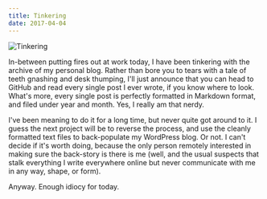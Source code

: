 ```yaml
---
title: Tinkering
date: 2017-04-04
---
```


![Tinkering](https://source.unsplash.com/FHnnjk1Yj7Y/1600x900)

In-between putting fires out at work today, I have been tinkering with the archive of my personal blog. Rather than bore you to tears with a tale of teeth gnashing and desk thumping, I'll just announce that you can head to GitHub and read every single post I ever wrote, if you know where to look. What's more, every single post is perfectly formatted in Markdown format, and filed under year and month. Yes, I really am that nerdy.

I've been meaning to do it for a long time, but never quite got around to it. I guess the next project will be to reverse the process, and use the cleanly formatted text files to back-populate my WordPress blog. Or not. I can't decide if it's worth doing, because the only person remotely interested in making sure the back-story is there is me (well, and the usual suspects that stalk everything I write everywhere online but never communicate with me in any way, shape, or form).

Anyway. Enough idiocy for today.
